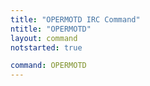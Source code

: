 ```yaml
---
title: "OPERMOTD IRC Command"
ntitle: "OPERMOTD"
layout: command
notstarted: true

command: OPERMOTD
---
```

